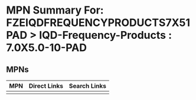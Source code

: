 



# MPN Summary For: FZEIQDFREQUENCYPRODUCTS7X51PAD > IQD-Frequency-Products : 7.0X5.0-10-PAD

## MPNs
  

|MPN|Direct Links|Search Links|
| :--- | :--- | :--- |
||||
